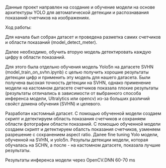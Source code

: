 Данные проект направлен на создание и обучение модели на основе архитектуры YOLO для автоматической детекции и распознавания показаний счетчиков на изображениях. 

Ход работы:

Для начала был собран датасет и проведена разметка самих счетчиков и области показаний (model_detect_meter).

Далее необходимо, обучить вторую модель детектировать каждую цифру в области показаний. 

Для этого была отдельно обучения модель Yolo5n на датасете  SVHN (model_train_on_svhn.ipynb) с целью получить хорошие результаты детекции цифр и применить эту модель для нашего датасета. 
Были получена высокая точность детекции на SVHN, однако применение модели на кастомном датасете счетчиков показала плохие результаты 
(результаты отличались в зависимости от выбранного способа инференса модели, Ultralytics или opencv) из-за больших различий свойст домена обучения (SVHN) и целевого.

Разработан кастомный датасет. С помощью обученной модели создаем скрипт и детектируем область показания счетчиков и сохраняем области фотографии области показаний.
С помощью обученной модели создаем скрипт и детектируем обалсть показания счетчиков, узменяем разрешение с сохранением aspect ratio.
Далее fine tuning Yolo модели, обученной на SVHN, и yolo5n. Результы детекции модели, которая обучалась на SCHN, а после - на кастомном датасете, показала лучшие результаты.

Результаты инференса модели через OpenCV.DNN 60-70 ms
